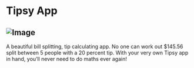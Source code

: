 # Tipsy App
![Image](image_app.png)
---
A beautiful bill splitting, tip calculating app. No one can work out $145.56 split between 5 people with a 20 percent tip. With your very own Tipsy app in hand, you’ll never need to do maths ever again!
